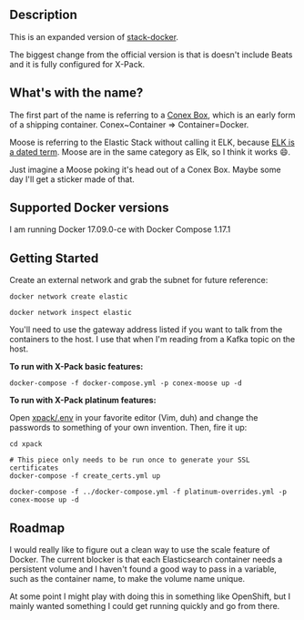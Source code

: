 ## Description

This is an expanded version of [stack-docker](https://github.com/elastic/stack-docker).

The biggest change from the official version is that is doesn't include Beats and it is fully configured for X-Pack.

What's with the name?
---------------------

The first part of the name is referring to a [Conex Box](https://en.wikipedia.org/wiki/Conex_box), which is an early form of a shipping container. Conex~Container => Container=Docker.

Moose is referring to the Elastic Stack without calling it ELK, because [ELK is a dated term](https://www.elastic.co/blog/heya-elastic-stack-and-x-pack). Moose are in the same category as Elk, so I think it works :smile:.

Just imagine a Moose poking it's head out of a Conex Box. Maybe some day I'll get a sticker made of that.

## Supported Docker versions

I am running Docker 17.09.0-ce with Docker Compose 1.17.1

## Getting Started

Create an external network and grab the subnet for future reference:
```
docker network create elastic

docker network inspect elastic
```

You'll need to use the gateway address listed if you want to talk from the containers to the host. I use that when I'm reading from a Kafka topic on the host.

**To run with X-Pack basic features:**

```
docker-compose -f docker-compose.yml -p conex-moose up -d
```

**To run with X-Pack platinum features:**

Open [xpack/.env](xpack/.env) in your favorite editor (Vim, duh) and change the passwords to something of your own invention. Then, fire it up:

```
cd xpack

# This piece only needs to be run once to generate your SSL certificates
docker-compose -f create_certs.yml up

docker-compose -f ../docker-compose.yml -f platinum-overrides.yml -p conex-moose up -d
```

## Roadmap

I would really like to figure out a clean way to use the scale feature of Docker. The current blocker is that each Elasticsearch container needs a persistent volume and I haven't found a good way to pass in a variable, such as the container name, to make the volume name unique.

At some point I might play with doing this in something like OpenShift, but I mainly wanted something I could get running quickly and go from there.
